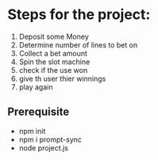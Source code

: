 # Steps for the project:

1. Deposit some Money
2. Determine number of lines to bet on
3. Collect a bet amount
4. Spin the slot machine
5. check if the use won
6. give th user thier winnings
7. play again

## Prerequisite

- npm init
- npm i prompt-sync
- node project.js
